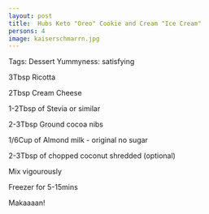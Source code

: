 ```yaml
---
layout: post
title:  Hubs Keto "Oreo" Cookie and Cream "Ice Cream"
persons: 4
image: kaiserschmarrn.jpg
---
```




Tags: Dessert
Yummyness: satisfying

3Tbsp Ricotta

2Tbsp Cream Cheese

1-2Tbsp of Stevia or similar

2-3Tbsp Ground cocoa nibs

1/6Cup of Almond milk - original no sugar

2-3Tbsp of chopped coconut shredded (optional)

Mix vigourously

Freezer for 5-15mins

Makaaaan!
